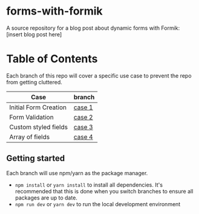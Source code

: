 # forms-with-formik
A source repository for a blog post about dynamic forms with Formik: [insert blog post here]

# Table of Contents
Each branch of this repo will cover a specific use case to prevent the repo from getting cluttered.

| Case  | branch  |
|---|---|
| Initial Form Creation  | [case 1](https://github.com/scottdj92/forms-with-formik/tree/case/initial-form)  |
| Form Validation  | [case 2](https://github.com/scottdj92/forms-with-formik/tree/case/form-validation)  |
| Custom styled fields  | [case 3](https://github.com/scottdj92/forms-with-formik/tree/case/styled-fields)  |
| Array of fields  |  [case 4](https://github.com/scottdj92/forms-with-formik/tree/case/array-of-fields)  |


## Getting started
Each branch will use npm/yarn as the package manager.

* `npm install` or `yarn install` to install all dependencies. It's recommended that this is done when you switch branches to ensure all packages are up to date.
* `npm run dev` or `yarn dev` to run the local development environment
